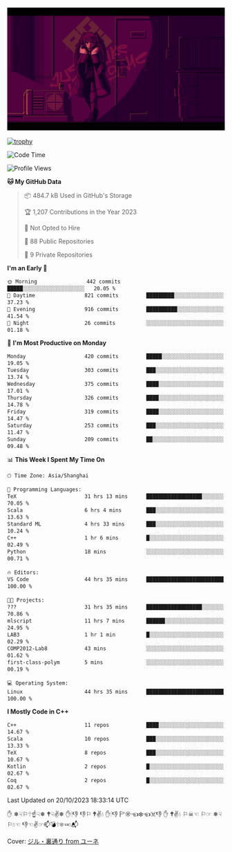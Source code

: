 ![](imgs/main.png)

[![trophy](https://github-profile-trophy.vercel.app/?username=NeilKleistGao&theme=dracula)](https://github.com/ryo-ma/github-profile-trophy)

<!--START_SECTION:waka-->
![Code Time](http://img.shields.io/badge/Code%20Time-268%20hrs%2038%20mins-blue)

![Profile Views](http://img.shields.io/badge/Profile%20Views-0-blue)

**🐱 My GitHub Data** 

> 📦 484.7 kB Used in GitHub's Storage 
 > 
> 🏆 1,207 Contributions in the Year 2023
 > 
> 🚫 Not Opted to Hire
 > 
> 📜 88 Public Repositories 
 > 
> 🔑 9 Private Repositories 
 > 
**I'm an Early 🐤** 

```text
🌞 Morning                442 commits         █████░░░░░░░░░░░░░░░░░░░░   20.05 % 
🌆 Daytime                821 commits         █████████░░░░░░░░░░░░░░░░   37.23 % 
🌃 Evening                916 commits         ██████████░░░░░░░░░░░░░░░   41.54 % 
🌙 Night                  26 commits          ░░░░░░░░░░░░░░░░░░░░░░░░░   01.18 % 
```
📅 **I'm Most Productive on Monday** 

```text
Monday                   420 commits         █████░░░░░░░░░░░░░░░░░░░░   19.05 % 
Tuesday                  303 commits         ███░░░░░░░░░░░░░░░░░░░░░░   13.74 % 
Wednesday                375 commits         ████░░░░░░░░░░░░░░░░░░░░░   17.01 % 
Thursday                 326 commits         ████░░░░░░░░░░░░░░░░░░░░░   14.78 % 
Friday                   319 commits         ████░░░░░░░░░░░░░░░░░░░░░   14.47 % 
Saturday                 253 commits         ███░░░░░░░░░░░░░░░░░░░░░░   11.47 % 
Sunday                   209 commits         ██░░░░░░░░░░░░░░░░░░░░░░░   09.48 % 
```


📊 **This Week I Spent My Time On** 

```text
🕑︎ Time Zone: Asia/Shanghai

💬 Programming Languages: 
TeX                      31 hrs 13 mins      ██████████████████░░░░░░░   70.05 % 
Scala                    6 hrs 4 mins        ███░░░░░░░░░░░░░░░░░░░░░░   13.63 % 
Standard ML              4 hrs 33 mins       ███░░░░░░░░░░░░░░░░░░░░░░   10.24 % 
C++                      1 hr 6 mins         █░░░░░░░░░░░░░░░░░░░░░░░░   02.49 % 
Python                   18 mins             ░░░░░░░░░░░░░░░░░░░░░░░░░   00.71 % 

🔥 Editors: 
VS Code                  44 hrs 35 mins      █████████████████████████   100.00 % 

🐱‍💻 Projects: 
???                      31 hrs 35 mins      ██████████████████░░░░░░░   70.86 % 
mlscript                 11 hrs 7 mins       ██████░░░░░░░░░░░░░░░░░░░   24.95 % 
LAB3                     1 hr 1 min          █░░░░░░░░░░░░░░░░░░░░░░░░   02.29 % 
COMP2012-Lab8            43 mins             ░░░░░░░░░░░░░░░░░░░░░░░░░   01.62 % 
first-class-polym        5 mins              ░░░░░░░░░░░░░░░░░░░░░░░░░   00.19 % 

💻 Operating System: 
Linux                    44 hrs 35 mins      █████████████████████████   100.00 % 
```

**I Mostly Code in C++** 

```text
C++                      11 repos            ████░░░░░░░░░░░░░░░░░░░░░   14.67 % 
Scala                    10 repos            ███░░░░░░░░░░░░░░░░░░░░░░   13.33 % 
TeX                      8 repos             ███░░░░░░░░░░░░░░░░░░░░░░   10.67 % 
Kotlin                   2 repos             █░░░░░░░░░░░░░░░░░░░░░░░░   02.67 % 
Coq                      2 repos             █░░░░░░░░░░░░░░░░░░░░░░░░   02.67 % 
```




 Last Updated on 20/10/2023 18:33:14 UTC
<!--END_SECTION:waka-->

✋ ❄☟⚐🕆☝☟❄ 🕈☟✌❄ ✋🕯👎 👎⚐ 🕈✌💧 ✋🕯👎 🏱☼☜❄☜☠👎 ✋ 🕈✌💧 ⚐☠☜ ⚐☞ ❄☟⚐💧☜ 👎☜✌☞📫💣🕆❄☜💧📬

Cover: [ジル・裏通り from ユーネ](https://www.pixiv.net/artworks/62127066)
